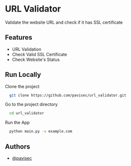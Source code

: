 
# URL Validator

Validate the website URL and check if it has SSL certificate



## Features

- URL Validation
- Check Valid SSL Certificate
- Check Website's Status


## Run Locally

Clone the project

```bash
  git clone https://github.com/pavisec/url_validator.git
```

Go to the project directory

```bash
  cd url_validator
```

Run the App

```bash
  python main.py -u example.com
```

## Authors

- [@pavisec](https://www.github.com/pavisec)

